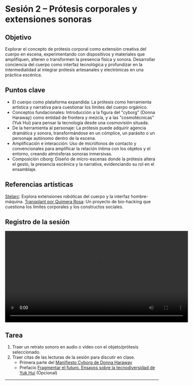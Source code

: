 # Sesión 2 – Prótesis corporales y extensiones sonoras

## Objetivo
Explorar el concepto de prótesis corporal como extensión creativa del cuerpo en escena, experimentando con dispositivos y materiales que amplifiquen, alteren o transformen la presencia física y sonora. Desarrollar conciencia del cuerpo como interfaz tecnológica y profundizar en la intermedialidad al integrar prótesis artesanales y electrónicas en una práctica escénica.  

## Puntos clave
- El cuerpo como plataforma expandida: La prótesis como herramienta artística y narrativa para cuestionar los límites del cuerpo orgánico.
- Conceptos fundacionales: Introducción a la figura del "cyborg" (Donna Haraway) como entidad de frontera y mezcla, y a las "cosmotécnicas" (Yuk Hui) para pensar la tecnología desde una cosmovisión situada.
- De la herramienta al personaje: La prótesis puede adquirir agencia dramática y sonora, transformándose en un cómplice, un parásito o un personaje autónomo dentro de la escena.
- Amplificación e interacción: Uso de micrófonos de contacto y convencionales para amplificar la relación íntima con los objetos y el entorno, creando atmósferas sonoras inmersivas.
- Composición ciborg: Diseño de micro-escenas donde la prótesis altera el gesto, la presencia escénica y la narrativa, evidenciando su rol en el ensamblaje.

## Referencias artísticas 
[Stelarc](http://stelarc.org/_.php#page/1): Explora extensiones robóticas del cuerpo y la interfaz hombre-máquina.
[Transplant por Quimera Rosa](https://quimerarosa.net/transplant/): Un proyecto de bio-hacking que cuestiona los límites corporales y los constructos sociales.

## Registro de la sesión

<video controls width="600">
    <source src="../assets/video/sesion2.mov" type="video/quicktime">
    Tu navegador no soporta la reproducción de video.
</video>

## Tarea
1. Traer un retrato sonoro en audio o video con el objeto/prótesis seleccionado.  
2. Traer citas de las lecturas de la sesión para discutir en clase. 
   - Primera parte del [Manifiesto Cyborg de Donna Haraway](https://github.com/MarianneTeixido/exploracionesintermediales/blob/main/assets/pdf/ciborg.pdf)  
   - Prefacio [Fragmentar el futuro. Ensayos sobre la tecnodiversidad de Yuk Hui](https://github.com/MarianneTeixido/exploracionesintermediales/blob/main/assets/pdf/fragmentar.pdf) (Opcional)


---
